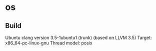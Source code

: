 os
==

Build
--
Ubuntu clang version 3.5-1ubuntu1 (trunk) (based on LLVM 3.5)
Target: x86_64-pc-linux-gnu
Thread model: posix
